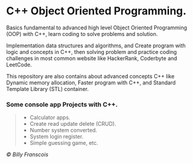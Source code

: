 # C++ Object Oriented Programming.

Basics fundamental to advanced high level Object Oriented Programming (OOP) with C++, learn coding to solve problems and solution.

Implementation data structures and algorithms, and Create program with logic and concepts in C++, then solving problem and practice coding challenges in most common website like HackerRank, Coderbyte and LeetCode.

This repository are also contains about advanced concepts C++ like Dynamic memory allocation, Faster program with C++, and Standard Template Library (STL) container.

### Some console app Projects with C++.

> - Calculator apps.
> - Create read update delete (CRUD).
> - Number system converted.
> - System login register.
> - Simple guessing game, etc.

<i> © Billy Franscois </i>
